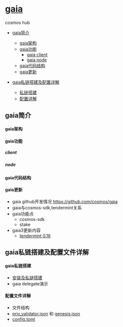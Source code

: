 # [gaia](https://github.com/cosmos/gaia)
cosmos hub

+ [gaia简介](#gaia简介)
  + [gaia架构](#gaia架构)
  + [gaia功能](#gaia功能)
    + [gaia client](#client)
    + [gaia node](#node)
  + [gaia代码结构](#gaia代码结构)
  + [gaia更新](#gaia更新)

+ [gaia私链搭建及配置详解](#gaia私链搭建及配置文件详解)
  + [私链搭建](#gaia私链搭建)
  + [配置详解](#配置文件详解)


## gaia简介
#### gaia架构

#### gaia功能

##### client

##### node

#### gaia代码结构

#### gaia更新


+ gaia github开发情况 https://github.com/cosmos/gaia
+ gaia与cosmos-sdk,tendermint关系
+ gaia功能点
  + cosmos-sdk
  + stake
+ gaia3更新内容
  + [tendermint 0.16](https://github.com/tendermint/tendermint/blob/master/CHANGELOG.md#0160-february-20th-2017)

## gaia私链搭建及配置文件详解

#### gaia私链搭建
  + [安装及私链搭建](Local-Test)
  + gaia delegate演示

#### 配置文件详解
  + 文件结构
  + [priv_validator.json](config/priv_validator.json) 和 [genesis.json](config/genesis.json)
  + [config.toml](config/config.toml)
